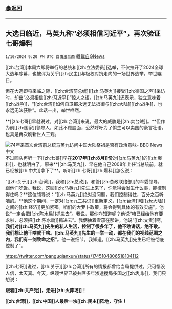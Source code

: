 ###  [:house:返回](README.md)
---


## 大选日临近，马英九称“必须相信习近平”，再次验证七哥爆料
`1/10/2024 9:20 PM UTC 自由法兰西` [轉載自GNews](https://gnews.org/articles/2206097)

[[zh:台湾]]本周六即将举行的总统和[[zh:立法委员]]选举，不仅拉开了2024全球大选年序幕，也被评为关乎[[zh:民主]]与极权对抗走向的一场世界选举，举世瞩目。

  但在大选即将来临之际，[[zh:台湾前总统]][[zh:马英九]]接受[[zh:德国之声]]采访时，却出“必须相信[[zh:习近平]]”惊人之语。[[zh:马英九]]还表示，独立意味着[[zh:战争]]，“[[zh:台湾]]如何自卫都永远无法抵御与[[zh:大陆]][[zh:战争]]，也永远无法获胜”。此话一出，举世哗然。

  **[[zh:七哥]]早就说过，对[[zh:台湾]]来说，最大的威胁是[[zh:卖台贼]]。**但作为前[[zh:国家]]领导人，如此不顾脸面，公然呼吁为了偷生可以卖国的豪言壮语，也真是再次刷新世人三观。

  ![74年来首次台湾前总统马英九访问中国大陆祭祖是否有政治意味- BBC News 中文](https://ichef.bbci.co.uk/news/640/cpsprodpb/158E5/production/_129039288_whatsubject.jpg)
不过回头再听一下[[zh:七哥]]早在**2017年[[zh:8月]]份**对[[zh:马英九]]的[[zh:爆料]]，也就明白了，原来**[[zh:马英九]]，早在他自己2008年上任当总统前，就已经被[[zh:中共]]拿下了**。听听[[zh:七哥]][[zh:爆料]]怎么说：

  “[[zh:关于]][[zh:台湾]]，我和[[zh:总政]]，和管[[zh:总政联络部]]的军委领导，跟他们吃饭。我说，这回[[zh:马英九]]先生上来了，你觉得会发生什么事，能控制得住吗？**这位领导说：“[[zh:马英九]]绝对没问题，我们控制得住，百分之百听咱的。**他这个期间，一定对[[zh:九二共识]]重新定义，[[zh:台湾]]和[[zh:大陆]]之间的[[zh:经济]]更加紧密。咱们的大萝卜政策，将会得到具体的有效实施”。他说“一定会把[[zh:陈水扁]]抓进去”。我说，那你咋知道呢？他说“咱已经给他有要求啦，必须把[[zh:陈水扁]]抓进去”。我俩抽着雪茄在那讲，他说“[[zh:文贵]]啊，**我们对[[zh:马英九]]先生的私人生活，控制了很多年了，他不敢讲话，绝不敢。我们想让他干啥就干啥。[[zh:马英九]]先生的一举一动，都在我们的视线范围之内，我们有一剑致命之招”**。他一说细节，我知道，[[zh:马英九]]先生已经被彻底控制了”。

  https://twitter.com/panguqianxun/status/1745104806518104112

[[zh:七哥]]说过，[[zh:关于]][[zh:台湾]]所有的情报都曾给当局提供过，只可惜没人信，太天真。今天，纵观世界已被共匪多年渗透搅局多国之[[zh:乱象]]，我们只想说：

**跟着[[zh:共产党]]，走进[[zh:火葬场]]！**

  **[[zh:台湾]]，[[zh:中国]]人最后一块[[zh:民主]]阵地，守住！**
